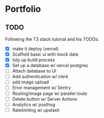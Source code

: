 # Portfolio

## TODO

Following the T3 stack tutorial and his TODOs:

- [x] make it deploy (vercel)
- [x] Scaffold basic ui with mock data
- [x] tidy up build process
- [x] Set up a database w/ vercel postgres
- [ ] Attach database to UI
- [ ] Add authentication w/ clerk
- [ ] add image upload
- [ ] Error management w/ Sentry
- [ ] Routing/image page w/ parallel route
- [ ] Delete button w/ Server Actions
- [ ] Analytics w/ posthog
- [ ] Ratelimiting w/ upstash

